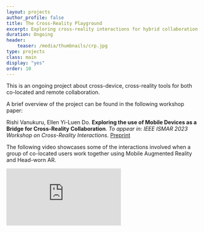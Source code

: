 ```yaml
---
layout: projects
author_profile: false
title: The Cross-Reality Playground
excerpt: Exploring cross-reality interactions for hybrid collaboration.
duration: Ongoing
header:
    teaser: /media/thumbnails/crp.jpg
type: projects
class: main
display: "yes"
order: 10
---
```


This is an ongoing project about cross-device, cross-reality tools for both co-located and remote collaboration.

A brief overview of the project can be found in the following workshop paper: 

Rishi Vanukuru, Ellen Yi-Luen Do. **Exploring the use of Mobile Devices as a Bridge for Cross-Reality Collaboration**. _To appear in: IEEE ISMAR 2023 Workshop on Cross-Reality Interactions._ [Preprint](/assets/documents/papers/ismar2023crossreality.pdf)

The following video showcases some of the interactions involved when a group of co-located users work together using Mobile Augmented Reality and Head-worn AR.

<iframe class = "video" src="https://youtube.com/embed/KpIrK8pz-FA" frameborder="0" allow="accelerometer; autoplay; encrypted-media; gyroscope; picture-in-picture" allowfullscreen></iframe>
